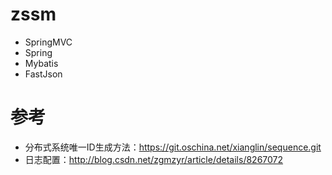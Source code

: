 # zssm

* SpringMVC
* Spring
* Mybatis
* FastJson


# 参考

* 分布式系统唯一ID生成方法：https://git.oschina.net/xianglin/sequence.git
* 日志配置：http://blog.csdn.net/zgmzyr/article/details/8267072
